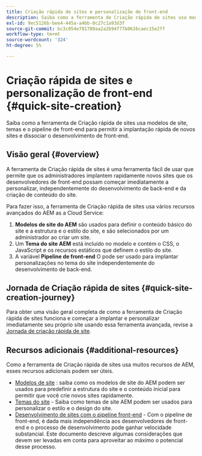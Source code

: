 ```yaml
---
title: Criação rápida de sites e personalização de front-end
description: Saiba como a ferramenta de Criação rápida de sites usa modelos de site, temas e o pipeline de front-end para permitir a implantação rápida de novos sites e dissociar o desenvolvimento de front-end.
exl-id: 9ec5126b-bee4-445a-a4bb-0c27c1a93d3f
source-git-commit: bc3c054e781789aa2a2b94f77b0616caec15e2ff
workflow-type: tm+mt
source-wordcount: '324'
ht-degree: 5%

---
```


# Criação rápida de sites e personalização de front-end {#quick-site-creation}

Saiba como a ferramenta de Criação rápida de sites usa modelos de site, temas e o pipeline de front-end para permitir a implantação rápida de novos sites e dissociar o desenvolvimento de front-end.

## Visão geral {#overview}

A ferramenta de Criação rápida de sites é uma ferramenta fácil de usar que permite que os administradores implantem rapidamente novos sites que os desenvolvedores de front-end possam começar imediatamente a personalizar, independentemente do desenvolvimento de back-end e da criação de conteúdo do site.

Para fazer isso, a ferramenta de Criação rápida de sites usa vários recursos avançados do AEM as a Cloud Service:

1. **Modelos de site do AEM** são usados para definir o conteúdo básico do site e a estrutura e o estilo do site, e são selecionados por um administrador ao criar um site.
1. Um **Tema do site AEM** está incluído no modelo e contém o CSS, o JavaScript e os recursos estáticos que definem o estilo do site.
1. A variável **Pipeline de front-end** O pode ser usado para implantar personalizações no tema do site independentemente do desenvolvimento de back-end.

## Jornada de Criação rápida de sites {#quick-site-creation-journey}

Para obter uma visão geral completa de como a ferramenta de Criação rápida de sites funciona e começar a implantar e personalizar imediatamente seu próprio site usando essa ferramenta avançada, revise a [Jornada de criação rápida de site](/help/journey-sites/quick-site/overview.md).

## Recursos adicionais {#additional-resources}

Como a ferramenta de Criação rápida de sites usa muitos recursos de AEM, esses recursos adicionais podem ser úteis.

* [Modelos de site](/help/sites-cloud/administering/site-creation/site-templates.md) : saiba como os modelos de site do AEM podem ser usados para predefinir a estrutura do site e o conteúdo inicial para permitir que você crie novos sites rapidamente.
* [Temas do site](/help/sites-cloud/administering/site-creation/site-themes.md) - Saiba como temas de site AEM podem ser usados para personalizar o estilo e o design do site.
* [Desenvolvimento de sites com o pipeline front-end](/help/implementing/developing/introduction/developing-with-front-end-pipelines.md) - Com o pipeline de front-end, é dada mais independência aos desenvolvedores de front-end e o processo de desenvolvimento pode ganhar velocidade substancial. Este documento descreve algumas considerações que devem ser levadas em conta para aproveitar ao máximo o potencial desse processo.
